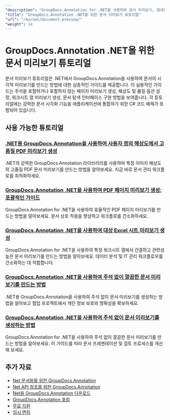 ```yaml
---
"description": "GroupDocs.Annotation for .NET을 사용하여 문서 미리보기, 썸네일, 시각적 표현을 생성하는 방법에 대한 전체 튜토리얼입니다."
"title": "GroupDocs.Annotation .NET을 위한 문서 미리보기 튜토리얼"
"url": "/ko/net/document-preview/"
"weight": 14
---
```


# GroupDocs.Annotation .NET을 위한 문서 미리보기 튜토리얼

문서 미리보기 튜토리얼은 .NET에서 GroupDocs.Annotation을 사용하여 문서의 시각적 미리보기를 만드는 방법에 대한 심층적인 가이드를 제공합니다. 이 실용적인 가이드는 주석을 포함하거나 포함하지 않는 페이지 미리보기 생성, 해상도 및 품질 옵션 설정, 워크시트 열 미리보기 생성, 문서 탐색 인터페이스 구현 방법을 보여줍니다. 각 튜토리얼에는 강력한 문서 시각화 기능을 애플리케이션에 통합하기 위한 C# 코드 예제가 포함되어 있습니다.

## 사용 가능한 튜토리얼

### [.NET용 GroupDocs.Annotation을 사용하여 사용자 정의 해상도에서 고품질 PDF 미리보기 생성](./generate-pdf-previews-custom-resolutions-groupdocs/)
.NET의 강력한 GroupDocs.Annotation 라이브러리를 사용하여 특정 이미지 해상도의 고품질 PDF 문서 미리보기를 만드는 방법을 알아보세요. 지금 바로 문서 관리 워크플로를 최적화하세요.

### [GroupDocs.Annotation .NET을 사용하여 PDF 페이지 미리보기 생성: 포괄적인 가이드](./generate-pdf-page-previews-groupdocs-annotation-net/)
GroupDocs.Annotation for .NET을 사용하여 효율적인 PDF 페이지 미리보기를 만드는 방법을 알아보세요. 문서 상호 작용을 향상하고 워크플로를 간소화하세요.

### [GroupDocs.Annotation .NET을 사용하여 대상 Excel 시트 미리보기 생성](./groupdocs-annotation-net-create-previews-worksheet-columns/)
GroupDocs.Annotation for .NET을 사용하여 특정 워크시트 열에서 간결하고 관련성 높은 문서 미리보기를 만드는 방법을 알아보세요. 데이터 분석 및 IT 관리 워크플로우를 간소화하는 데 적합합니다.

### [GroupDocs.Annotation .NET을 사용하여 주석 없이 깔끔한 문서 미리 보기를 만드는 방법](./create-document-preview-without-annotations-groupdocs-dotnet/)
.NET용 GroupDocs.Annotation을 사용하여 주석 없이 문서 미리보기를 생성하는 방법을 알아보고 협업 프로젝트에서 개인 정보 보호와 명확성을 확보하세요.

### [GroupDocs.Annotation .NET을 사용하여 주석 없이 문서 미리보기를 생성하는 방법](./groupdocs-annotation-net-document-preview-no-comments/)
GroupDocs.Annotation for .NET을 사용하여 주석 없이 깔끔한 문서 미리보기를 만드는 방법을 알아보세요. 이 가이드를 따라 문서 프레젠테이션 및 검토 프로세스를 개선해 보세요.

## 추가 자료

- [Net 문서화를 위한 GroupDocs.Annotation](https://docs.groupdocs.com/annotation/net/)
- [Net API 참조를 위한 GroupDocs.Annotation](https://reference.groupdocs.com/annotation/net/)
- [Net용 GroupDocs.Annotation 다운로드](https://releases.groupdocs.com/annotation/net/)
- [GroupDocs.Annotation 포럼](https://forum.groupdocs.com/c/annotation)
- [무료 지원](https://forum.groupdocs.com/)
- [임시 면허](https://purchase.groupdocs.com/temporary-license/)